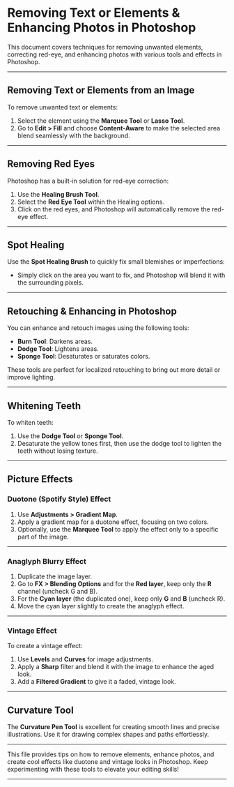 # Removing Text or Elements & Enhancing Photos in Photoshop

This document covers techniques for removing unwanted elements, correcting red-eye, and enhancing photos with various tools and effects in Photoshop.

---

## Removing Text or Elements from an Image

To remove unwanted text or elements:
1. Select the element using the **Marquee Tool** or **Lasso Tool**.
2. Go to **Edit > Fill** and choose **Content-Aware** to make the selected area blend seamlessly with the background.

---

## Removing Red Eyes

Photoshop has a built-in solution for red-eye correction:
1. Use the **Healing Brush Tool**.
2. Select the **Red Eye Tool** within the Healing options.
3. Click on the red eyes, and Photoshop will automatically remove the red-eye effect.

---

## Spot Healing

Use the **Spot Healing Brush** to quickly fix small blemishes or imperfections:
- Simply click on the area you want to fix, and Photoshop will blend it with the surrounding pixels.

---

## Retouching & Enhancing in Photoshop

You can enhance and retouch images using the following tools:
- **Burn Tool**: Darkens areas.
- **Dodge Tool**: Lightens areas.
- **Sponge Tool**: Desaturates or saturates colors.

These tools are perfect for localized retouching to bring out more detail or improve lighting.

---

## Whitening Teeth

To whiten teeth:
1. Use the **Dodge Tool** or **Sponge Tool**.
2. Desaturate the yellow tones first, then use the dodge tool to lighten the teeth without losing texture.

---

## Picture Effects

### Duotone (Spotify Style) Effect

1. Use **Adjustments > Gradient Map**.
2. Apply a gradient map for a duotone effect, focusing on two colors.
3. Optionally, use the **Marquee Tool** to apply the effect only to a specific part of the image.

---

### Anaglyph Blurry Effect

1. Duplicate the image layer.
2. Go to **FX > Blending Options** and for the **Red layer**, keep only the **R** channel (uncheck G and B).
3. For the **Cyan layer** (the duplicated one), keep only **G** and **B** (uncheck R).
4. Move the cyan layer slightly to create the anaglyph effect.

---

### Vintage Effect

To create a vintage effect:
1. Use **Levels** and **Curves** for image adjustments.
2. Apply a **Sharp** filter and blend it with the image to enhance the aged look.
3. Add a **Filtered Gradient** to give it a faded, vintage look.

---

## Curvature Tool

The **Curvature Pen Tool** is excellent for creating smooth lines and precise illustrations. Use it for drawing complex shapes and paths effortlessly.

---

This file provides tips on how to remove elements, enhance photos, and create cool effects like duotone and vintage looks in Photoshop. Keep experimenting with these tools to elevate your editing skills!

---

